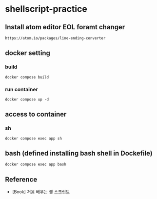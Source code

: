 # shellscript-practice


## Install atom editor EOL foramt changer
```
https://atom.io/packages/line-ending-converter
```

## docker setting
### build
```
docker compose build
```
### run container
```
docker compose up -d
```

## access to container
### sh
```
docker compose exec app sh
```

## bash (defined installing bash shell in Dockefile)
```
docker compose exec app bash
```

## Reference
- \[Book\] 처음 배우는 쉘 스크립트
